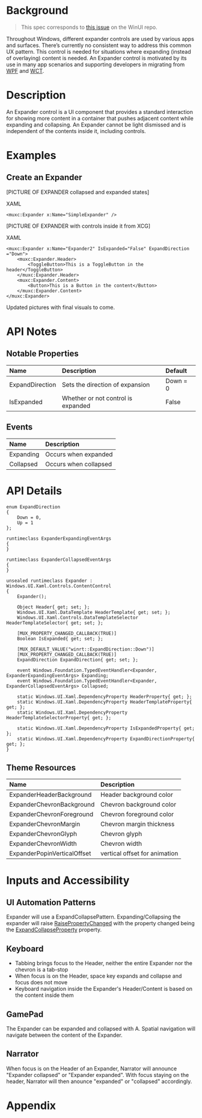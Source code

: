 <!-- The purpose of this spec is to describe a new feature and
its APIs that make up a new feature in WinUI. -->

<!-- There are two audiences for the spec. The first are people
that want to evaluate and give feedback on the API, as part of
the submission process.  When it's complete
it will be incorporated into the public documentation at
docs.microsoft.com (http://docs.microsoft.com/uwp/toolkits/winui/).
Hopefully we'll be able to copy it mostly verbatim.
So the second audience is everyone that reads there to learn how
and why to use this API. -->

# Background
<!-- Use this section to provide background context for the new API(s) 
in this spec. -->

<!-- This section and the appendix are the only sections that likely
do not get copied to docs.microsoft.com; they're just an aid to reading this spec. -->

<!-- If you're modifying an existing API, included a link here to the
existing page(s) -->

<!-- For example, this section is a place to explain why you're adding this API rather than
modifying an existing API. -->

<!-- For example, this is a place to provide a brief explanation of some dependent
area, just explanation enough to understand this new API, rather than telling
the reader "go read 100 pages of background information posted at ...". -->
 > This spec corresponds to [this issue](https://github.com/microsoft/microsoft-ui-xaml/issues/3279) on the WinUI repo. 

Throughout Windows, different expander controls are used by various apps and surfaces. There’s currently no consistent way to address this common UX pattern. This control is needed for situations where expanding (instead of overlaying) content is needed.  An Expander control is motivated by its use in many app scenarios and supporting developers in migrating from [WPF](https://docs.microsoft.com/en-us/dotnet/desktop/wpf/controls/expander-overview?view=netframeworkdesktop-4.8) and [WCT](https://docs.microsoft.com/en-us/windows/communitytoolkit/controls/expander).  

# Description
<!-- Use this section to provide a brief description of the feature.
For an example, see the introduction to the PasswordBox control 
(http://docs.microsoft.com/windows/uwp/design/controls-and-patterns/password-box). -->
An Expander control is a UI component that provides a standard interaction for showing more content in a container that pushes adjacent content while expanding and collapsing. An Expander cannot be light dismissed and is independent of the contents inside it, including controls. 

# Examples
<!-- Use this section to explain the features of the API, showing
example code with each description. The general format is: 
  feature explanation,
  example code
  feature explanation,
  example code
  etc.-->
  
<!-- Code samples should be in C# and/or C++/WinRT -->

<!-- As an example of this section, see the Examples section for the PasswordBox control 
(https://docs.microsoft.com/windows/uwp/design/controls-and-patterns/password-box#examples). -->

## Create an Expander
[PICTURE OF EXPANDER collapsed and expanded states]

XAML
~~~~
<muxc:Expander x:Name="SimpleExpander" />
~~~~

[PICTURE OF EXPANDER with controls inside it from XCG]

XAML
~~~~
<muxc:Expander x:Name="Expander2" IsExpanded="False" ExpandDirection ="Down">
    <muxc:Expander.Header>
        <ToggleButton>This is a ToggleButton in the header</ToggleButton>
    </muxc:Expander.Header>
    <muxc:Expander.Content>
        <Button>This is a Button in the content</Button>
    </muxc:Expander.Content>
</muxc:Expander>
~~~~

Updated pictures with final visuals to come. 

# API Notes
<!-- Option 1: Give a one or two line description of each API (type
and member), or at least the ones that aren't obvious
from their name.  These descriptions are what show up
in IntelliSense. For properties, specify the default value of the property if it
isn't the type's default (for example an int-typed property that doesn't default to zero.) -->

<!-- Option 2: Put these descriptions in the below API Details section,
with a "///" comment above the member or type. -->
## Notable Properties
| Name | Description | Default |
| :---------- | :------- | :------- |
| ExpandDirection | Sets the direction of expansion | Down = 0 |
| IsExpanded | Whether or not control is expanded | False |

## Events
| Name | Description | 
| :---------- | :------- | 
| Expanding | Occurs when expanded |
| Collapsed| Occurs when collapsed |

# API Details
<!-- The exact API, in MIDL3 format (https://docs.microsoft.com/en-us/uwp/midl-3/) -->
~~~~
enum ExpandDirection
{
    Down = 0,
    Up = 1
};

runtimeclass ExpanderExpandingEventArgs
{
}

runtimeclass ExpanderCollapsedEventArgs
{
}
 
unsealed runtimeclass Expander : Windows.UI.Xaml.Controls.ContentControl
{
    Expander();

    Object Header{ get; set; };
    Windows.UI.Xaml.DataTemplate HeaderTemplate{ get; set; };
    Windows.UI.Xaml.Controls.DataTemplateSelector HeaderTemplateSelector{ get; set; };

    [MUX_PROPERTY_CHANGED_CALLBACK(TRUE)]
    Boolean IsExpanded{ get; set; };

    [MUX_DEFAULT_VALUE("winrt::ExpandDirection::Down")]
    [MUX_PROPERTY_CHANGED_CALLBACK(TRUE)]
    ExpandDirection ExpandDirection{ get; set; };

    event Windows.Foundation.TypedEventHandler<Expander, ExpanderExpandingEventArgs> Expanding;
    event Windows.Foundation.TypedEventHandler<Expander, ExpanderCollapsedEventArgs> Collapsed;

    static Windows.UI.Xaml.DependencyProperty HeaderProperty{ get; };
    static Windows.UI.Xaml.DependencyProperty HeaderTemplateProperty{ get; };
    static Windows.UI.Xaml.DependencyProperty HeaderTemplateSelectorProperty{ get; };

    static Windows.UI.Xaml.DependencyProperty IsExpandedProperty{ get; };
    static Windows.UI.Xaml.DependencyProperty ExpandDirectionProperty{ get; };
}
~~~~

## Theme Resources

| Name| Description | 
| :---------- | :------- | 
| ExpanderHeaderBackground | Header background color| 
| ExpanderChevronBackground | Chevron background color| 
| ExpanderChevronForeground | Chevron foreground color| 
| ExpanderChevronMargin | Chevron margin thickness| 
| ExpanderChevronGlyph | Chevron glyph| 
| ExpanderChevronWidth | Chevron width|
| ExpanderPopinVerticalOffset | vertical offset for animation| 

# Inputs and Accessibility
## UI Automation Patterns
Expander will use a ExpandCollapsePattern. Expanding/Collapsing the expander will raise [RaisePropertyChanged](https://docs.microsoft.com/en-us/uwp/api/windows.ui.xaml.automation.peers.automationpeer.raisepropertychangedevent?view=winrt-19041) with the property changed being the [ExpandCollapseProperty](https://docs.microsoft.com/en-us/uwp/api/windows.ui.xaml.automation.expandcollapsepatternidentifiers.expandcollapsestateproperty?view=winrt-19041) property.

## Keyboard
* Tabbing brings focus to the Header, neither the entire Expander nor the chevron is a tab-stop
* When focus is on the Header, space key expands and collapse and focus does not move
* Keyboard navigation inside the Expander's Header/Content is based on the content inside them

## GamePad
The Expander can be expanded and collapsed with A. Spatial navigation will navigate between the content of the Expander. 

## Narrator
When focus is on the Header of an Expander, Narrator will announce "Expander collapsed" or "Expander expanded". With focus staying on the header, Narrator will then anounce "expanded" or "collapsed" accordingly. 

# Appendix
<!-- Anything else that you want to write down for posterity, but 
that isn't necessary to understand the purpose and usage of the API.
For example, implementation details. -->